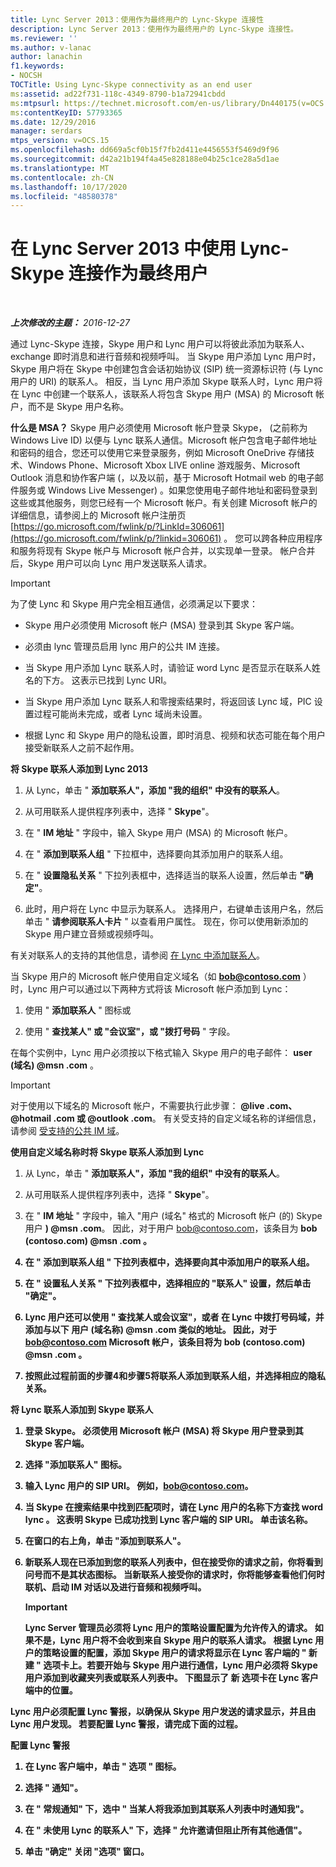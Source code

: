 ```yaml
---
title: Lync Server 2013：使用作为最终用户的 Lync-Skype 连接性
description: Lync Server 2013：使用作为最终用户的 Lync-Skype 连接性。
ms.reviewer: ''
ms.author: v-lanac
author: lanachin
f1.keywords:
- NOCSH
TOCTitle: Using Lync-Skype connectivity as an end user
ms:assetid: ad22f731-118c-4349-8790-b1a72941cbdd
ms:mtpsurl: https://technet.microsoft.com/en-us/library/Dn440175(v=OCS.15)
ms:contentKeyID: 57793365
ms.date: 12/29/2016
manager: serdars
mtps_version: v=OCS.15
ms.openlocfilehash: dd669a5cf0b15f7fb2d411e4456553f5469d9f96
ms.sourcegitcommit: d42a21b194f4a45e828188e04b25c1ce28a5d1ae
ms.translationtype: MT
ms.contentlocale: zh-CN
ms.lasthandoff: 10/17/2020
ms.locfileid: "48580378"
---
```

# <a name="using-lync-skype-connectivity-in-lync-server-2013-as-an-end-user"></a>在 Lync Server 2013 中使用 Lync-Skype 连接作为最终用户

<div data-xmlns="http://www.w3.org/1999/xhtml">

<div class="topic" data-xmlns="http://www.w3.org/1999/xhtml" data-msxsl="urn:schemas-microsoft-com:xslt" data-cs="https://msdn.microsoft.com/">

<div data-asp="https://msdn2.microsoft.com/asp">



</div>

<div id="mainSection">

<div id="mainBody">

<span> </span>

_**上次修改的主题：** 2016-12-27_

通过 Lync-Skype 连接，Skype 用户和 Lync 用户可以将彼此添加为联系人、exchange 即时消息和进行音频和视频呼叫。 当 Skype 用户添加 Lync 用户时，Skype 用户将在 Skype 中创建包含会话初始协议 (SIP) 统一资源标识符 (与 Lync 用户的 URI) 的联系人。 相反，当 Lync 用户添加 Skype 联系人时，Lync 用户将在 Lync 中创建一个联系人，该联系人将包含 Skype 用户 (MSA) 的 Microsoft 帐户，而不是 Skype 用户名称。

**什么是 MSA？** Skype 用户必须使用 Microsoft 帐户登录 Skype， (之前称为 Windows Live ID) 以便与 Lync 联系人通信。Microsoft 帐户包含电子邮件地址和密码的组合，您还可以使用它来登录服务，例如 Microsoft OneDrive 存储技术、Windows Phone、Microsoft Xbox LIVE online 游戏服务、Microsoft Outlook 消息和协作客户端 (，以及以前，基于 Microsoft Hotmail web 的电子邮件服务或 Windows Live Messenger) 。如果您使用电子邮件地址和密码登录到这些或其他服务，则您已经有一个 Microsoft 帐户。有关创建 Microsoft 帐户的详细信息，请参阅上的 Microsoft 帐户注册页 [https://go.microsoft.com/fwlink/p/?LinkId=306061](https://go.microsoft.com/fwlink/p/?linkid=306061) 。 您可以跨各种应用程序和服务将现有 Skype 帐户与 Microsoft 帐户合并，以实现单一登录。 帐户合并后，Skype 用户可以向 Lync 用户发送联系人请求。

<div>


> [!IMPORTANT]  
> 为了使 Lync 和 Skype 用户完全相互通信，必须满足以下要求： 
> <UL>
> <LI>
> <P>Skype 用户必须使用 Microsoft 帐户 (MSA) 登录到其 Skype 客户端。</P>
> <LI>
> <P>必须由 lync 管理员启用 lync 用户的公共 IM 连接。</P>
> <LI>
> <P>当 Skype 用户添加 Lync 联系人时，请验证 word Lync 是否显示在联系人姓名的下方。 这表示已找到 Lync URI。</P>
> <LI>
> <P>当 Skype 用户添加 Lync 联系人和零搜索结果时，将返回该 Lync 域，PIC 设置过程可能尚未完成，或者 Lync 域尚未设置。</P>
> <LI>
> <P>根据 Lync 和 Skype 用户的隐私设置，即时消息、视频和状态可能在每个用户接受新联系人之前不起作用。</P></LI></UL>



</div>

**将 Skype 联系人添加到 Lync 2013**

1.  从 Lync，单击 " **添加联系人"，添加 "我的组织" 中没有的联系人**。

2.  从可用联系人提供程序列表中，选择 " **Skype**"。

3.  在 " **IM 地址** " 字段中，输入 Skype 用户 (MSA) 的 Microsoft 帐户。

4.  在 " **添加到联系人组** " 下拉框中，选择要向其添加用户的联系人组。

5.  在 " **设置隐私关系** " 下拉列表框中，选择适当的联系人设置，然后单击 **"确定"**。

6.  此时，用户将在 Lync 中显示为联系人。 选择用户，右键单击该用户名，然后单击 " **请参阅联系人卡片** " 以查看用户属性。 现在，你可以使用新添加的 Skype 用户建立音频或视频呼叫。

有关对联系人的支持的其他信息，请参阅 [在 Lync 中添加联系人](https://support.office.com/article/add-a-contact-ae55b88d-b9af-48da-bffe-7cc720a5059a)。

当 Skype 用户的 Microsoft 帐户使用自定义域名（如 <strong>bob@contoso.com</strong> ）时，Lync 用户可以通过以下两种方式将该 Microsoft 帐户添加到 Lync：

1.  使用 " **添加联系人** " 图标或

2.  使用 " **查找某人" 或 "会议室"，或 "拨打号码** " 字段。

在每个实例中，Lync 用户必须按以下格式输入 Skype 用户的电子邮件： <strong>user (域名) @msn .com</strong> 。

<div>


> [!IMPORTANT]  
> 对于使用以下域名的 Microsoft 帐户，不需要执行此步骤： <STRONG>@live .com、@hotmail .com 或 @outlook .com</STRONG>。 有关受支持的自定义域名称的详细信息，请参阅 <A href="https://support.microsoft.com/kb/897567">受支持的公共 IM 域</A>。



</div>

**使用自定义域名称时将 Skype 联系人添加到 Lync**

1.  从 Lync，单击 " **添加联系人"，添加 "我的组织" 中没有的联系人**。

2.  从可用联系人提供程序列表中，选择 " **Skype**"。

3.  在 " **IM 地址** " 字段中，输入 "用户 (域名" 格式的 Microsoft 帐户 (的) Skype 用户 <strong>) @msn .com</strong>。 因此，对于用户 bob@contoso.com，该条目为 <strong> bob (contoso.com) @msn .com <strong> 。

4.  在 " **添加到联系人组** " 下拉列表框中，选择要向其中添加用户的联系人组。

5.  在 " **设置私人关系** " 下拉列表框中，选择相应的 "联系人" 设置，然后单击 **"确定"**。

6.  Lync 用户还可以使用 " **查找某人或会议室"，或者** 在 Lync 中拨打号码域，并添加与以下 <strong>用户 (域名称) @msn .com</strong> 类似的地址。 因此，对于 bob@contoso.com Microsoft 帐户，该条目将为 <strong>bob (contoso.com) @msn .com</strong> 。

7.  按照此过程前面的步骤4和步骤5将联系人添加到联系人组，并选择相应的隐私关系。

**将 Lync 联系人添加到 Skype 联系人**

1.  登录 Skype。 必须使用 Microsoft 帐户 (MSA) 将 Skype 用户登录到其 Skype 客户端。

2.  选择 "添加联系人" 图标。

3.  输入 Lync 用户的 SIP URI。 例如，bob@contoso.com。

4.  当 Skype 在搜索结果中找到匹配项时，请在 Lync 用户的名称下方查找 word **lync** 。 这表明 Skype 已成功找到 Lync 客户端的 SIP URI。 单击该名称。

5.  在窗口的右上角，单击 "添加到联系人"。

6.  新联系人现在已添加到您的联系人列表中，但在接受你的请求之前，你将看到问号而不是其状态图标。 当新联系人接受你的请求时，你将能够查看他们何时联机、启动 IM 对话以及进行音频和视频呼叫。
    
    <div>
    

    > [!IMPORTANT]  
    > Lync Server 管理员必须将 Lync 用户的策略设置配置为允许传入的请求。 如果不是，Lync 用户将不会收到来自 Skype 用户的联系人请求。 根据 Lync 用户的策略设置的配置，添加 Skype 用户的请求将显示在 Lync 客户端的 " <STRONG>新建</STRONG> " 选项卡上。若要开始与 Skype 用户进行通信，Lync 用户必须将 Skype 用户添加到收藏夹列表或联系人列表中。 下图显示了 <STRONG>新</STRONG> 选项卡在 Lync 客户端中的位置。

    
    </div>

Lync 用户必须配置 Lync 警报，以确保从 Skype 用户发送的请求显示，并且由 Lync 用户发现。 若要配置 Lync 警报，请完成下面的过程。

**配置 Lync 警报**

1.  在 Lync 客户端中，单击 " **选项** " 图标。

2.  选择 " **通知**"。

3.  在 " **常规通知**" 下，选中 " **当某人将我添加到其联系人列表中时通知我**"。

4.  在 " **未使用 Lync 的联系人**" 下，选择 " **允许邀请但阻止所有其他通信**"。

5.  单击 **"确定"** 关闭 "选项" 窗口。

</div>

<span> </span>

</div>

</div>

</div>

